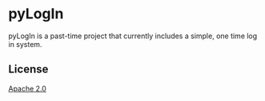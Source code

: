 # pyLogIn

pyLogIn is a past-time project that currently includes a simple, one time log in system.

## License
[Apache 2.0](https://www.apache.org/licenses/LICENSE-2.0)

